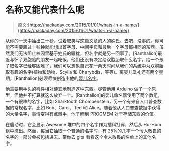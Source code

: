 # 名称又能代表什么呢

> 原文:[https://hackaday.com/2015/01/01/whats-in-a-name/](https://hackaday.com/2015/01/01/whats-in-a-name/)

从你的一天中抽出三十秒，试着取笑写这篇文章的人的姓氏。去吧，没事的。你可能不需要超过十秒钟就能想出首字母、中间字母和最后一个字母都相同的东西。虽然我们无法阻止校园里基于姓氏的骚扰，但名字就是另一回事了。[Ranthalion]最近与怀了双胞胎的朋友一起吃饭，他们还没有决定给双胞胎取什么名字。给一个孩子取名字已经够困难了，我们可以想象自己花一两天时间从我们的系统中为双胞胎取有趣的名字(植物和动物，Scylla 和 Charybdis，等等)。离婴儿洗礼还有两个星期，[Ranthalion]必须尽快创造出他的[婴儿名字](http://rvatechsolutions.com/blog/baby-namer/)。

他需要用手头的零件相对便宜地制造这种东西。尽管他用 Arduino 做了一个原型，但他并不打算就这么放弃一个。[Ranthalion]的婴儿命名器使用了两个数组，一个有很棒的名字，比如 Sharktooth Chompenstein，另一个有来自人口普查数据的常规名字，比如 Bob、Carol、Ted 和 Alice。随着他从人口普查数据中获得的大量名字，事情变得有点棘手，他了解到 PROGMEM 对于存储东西的价值。

在启动时，它会显示 Awesome 堆中的四个名字作为插科打诨，然后从 Ho-Hum 组中撤出。然而，每当它抽取一个普通的名字时，有 25%的几率一个令人敬畏的名字的一部分会被包括进去。带你去 gits 看看这个令人敬畏的名单上的其他名字。